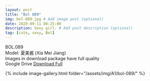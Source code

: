 ```yaml
---
layout: post
title: "Bol 089"
img: bol-089.jpg # Add image post (optional)
date: 2020-09-11 08:25:00
description: Sexy girl. # Add post description (optional)
tag: [cute, sexy, Bol]
---
```

BOL.089  
Model: 夏美酱 (Xia Mei Jiang)                                                    
Images in download package have full quality                    
Google Drive [Download Full](http://gestyy.com/eelUqT)

{% include image-gallery.html folder="/assets/img/A1/bol-089/" %}
